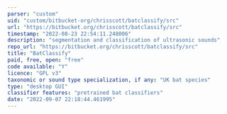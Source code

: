 ```yaml
---
parser: "custom"
uid: "custom/bitbucket-org/chrisscott/batclassify/src"
url: "https://bitbucket.org/chrisscott/batclassify/src"
timestamp: "2022-08-23 22:54:11.248006"
description: "segmentation and classification of ultrasonic sounds"
repo_url: "https://bitbucket.org/chrisscott/batclassify/src"
title: "BatClassify"
paid, free, open: "free"
code available: "Y"
licence: "GPL v3"
taxonomic or sound type specialization, if any: "UK bat species"
type: "desktop GUI"
classifier features: "pretrained bat classifiers"
date: "2022-09-07 22:18:44.461995"
---
```

